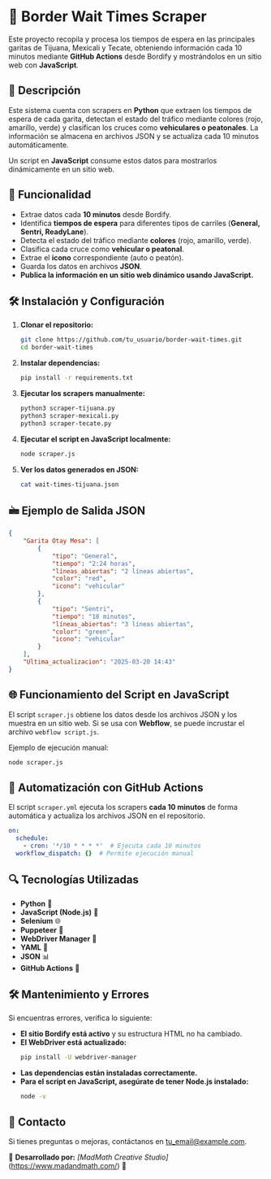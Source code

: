 # 🚦 Border Wait Times Scraper

Este proyecto recopila y procesa los tiempos de espera en las principales garitas de Tijuana, Mexicali y Tecate, obteniendo información cada 10 minutos mediante **GitHub Actions** desde Bordify y mostrándolos en un sitio web con **JavaScript**.

## 📌 Descripción

Este sistema cuenta con scrapers en **Python** que extraen los tiempos de espera de cada garita, detectan el estado del tráfico mediante colores (rojo, amarillo, verde) y clasifican los cruces como **vehiculares o peatonales**. La información se almacena en archivos JSON y se actualiza cada 10 minutos automáticamente.

Un script en **JavaScript** consume estos datos para mostrarlos dinámicamente en un sitio web.

## 🚀 Funcionalidad

- Extrae datos cada **10 minutos** desde Bordify.
- Identifica **tiempos de espera** para diferentes tipos de carriles (**General, Sentri, ReadyLane**).
- Detecta el estado del tráfico mediante **colores** (rojo, amarillo, verde).
- Clasifica cada cruce como **vehicular o peatonal**.
- Extrae el **icono** correspondiente (auto o peatón).
- Guarda los datos en archivos **JSON**.
- **Publica la información en un sitio web dinámico usando JavaScript.**


## 🛠 Instalación y Configuración

1. **Clonar el repositorio:**
   ```sh
   git clone https://github.com/tu_usuario/border-wait-times.git
   cd border-wait-times
   ```

2. **Instalar dependencias:**
   ```sh
   pip install -r requirements.txt
   ```

3. **Ejecutar los scrapers manualmente:**
   ```sh
   python3 scraper-tijuana.py
   python3 scraper-mexicali.py
   python3 scraper-tecate.py
   ```

4. **Ejecutar el script en JavaScript localmente:**
   ```sh
   node scraper.js
   ```

5. **Ver los datos generados en JSON:**
   ```sh
   cat wait-times-tijuana.json
   ```

## 🖮 Ejemplo de Salida JSON

```json
{
    "Garita Otay Mesa": [
        {
            "tipo": "General",
            "tiempo": "2:24 horas",
            "líneas_abiertas": "2 líneas abiertas",
            "color": "red",
            "icono": "vehicular"
        },
        {
            "tipo": "Sentri",
            "tiempo": "18 minutos",
            "líneas_abiertas": "3 líneas abiertas",
            "color": "green",
            "icono": "vehicular"
        }
    ],
    "Ultima_actualizacion": "2025-03-20 14:43"
}
```

## 🌐 Funcionamiento del Script en JavaScript

El script `scraper.js` obtiene los datos desde los archivos JSON y los muestra en un sitio web. 
Si se usa con **Webflow**, se puede incrustar el archivo `webflow script.js`.

Ejemplo de ejecución manual:
```sh
node scraper.js
```

## 🔄 Automatización con GitHub Actions

El script `scraper.yml` ejecuta los scrapers **cada 10 minutos** de forma automática y actualiza los archivos JSON en el repositorio.

```yaml
on:
  schedule:
    - cron: '*/10 * * * *'  # Ejecuta cada 10 minutos
  workflow_dispatch: {}  # Permite ejecución manual
```

## 🔍 Tecnologías Utilizadas

- **Python** 🐍
- **JavaScript (Node.js)** 📝
- **Selenium** 🌐
- **Puppeteer** 🤖
- **WebDriver Manager** 🚗
- **YAML** 📝
- **JSON** 📊
- **GitHub Actions** 🔄

## 🛠 Mantenimiento y Errores

Si encuentras errores, verifica lo siguiente:
- **El sitio Bordify está activo** y su estructura HTML no ha cambiado.
- **El WebDriver está actualizado:**
  ```sh
  pip install -U webdriver-manager
  ```
- **Las dependencias están instaladas correctamente.**
- **Para el script en JavaScript, asegúrate de tener Node.js instalado:**
  ```sh
  node -v
  ```

## 📩 Contacto

Si tienes preguntas o mejoras, contáctanos en [tu_email@example.com](mailto:tu_email@example.com).

📌 **Desarrollado por:** _[MadMath Creative Studio]_(https://www.madandmath.com/) 🚀



